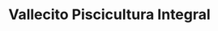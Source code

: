 ---
title: "Vallecito Piscicultura Integral"
url: /santa-cruz-de-la-sierra/vallecito-piscicultura-integral/
shop: Fisch
---